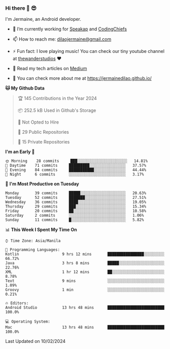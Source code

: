 ### Hi there 👋 😎
I'm Jermaine, an Android developer.

- 🔭 I’m currently working for [Speakap](https://www.speakap.com/) and [CodingChiefs](https://codingchiefs.com/en/)

- 📫 How to reach me: dilaojermaine@gmail.com

- ⚡ Fun fact: I love playing music! You can check our tiny youtube channel at [thewanderstudios](https://www.youtube.com/thewanderstudios) ♥️

- 📖 Read my tech articles on [Medium](https://jermainedilao.medium.com/)

- 👀 You can check more about me at https://jermainedilao.github.io/

<!--
**jermainedilao/jermainedilao** is a ✨ _special_ ✨ repository because its `README.md` (this file) appears on your GitHub profile.

Here are some ideas to get you started:

- 🔭 I’m currently working on ...
- 🌱 I’m currently learning ...
- 👯 I’m looking to collaborate on ...
- 🤔 I’m looking for help with ...
- 💬 Ask me about ...
- 📫 How to reach me: ...
- 😄 Pronouns: ...
- ⚡ Fun fact: ...
-->

<!--START_SECTION:waka-->
**🐱 My Github Data** 

> 🏆 145 Contributions in the Year 2024
 > 
> 📦 252.5 kB Used in Github's Storage 
 > 
> 🚫 Not Opted to Hire
 > 
> 📜 29 Public Repositories 
 > 
> 🔑 15 Private Repositories  
 > 
**I'm an Early 🐤** 

```text
🌞 Morning    28 commits     ███░░░░░░░░░░░░░░░░░░░░░░   14.81% 
🌆 Daytime    71 commits     █████████░░░░░░░░░░░░░░░░   37.57% 
🌃 Evening    84 commits     ███████████░░░░░░░░░░░░░░   44.44% 
🌙 Night      6 commits      ░░░░░░░░░░░░░░░░░░░░░░░░░   3.17%

```
📅 **I'm Most Productive on Tuesday** 

```text
Monday       39 commits     █████░░░░░░░░░░░░░░░░░░░░   20.63% 
Tuesday      52 commits     ███████░░░░░░░░░░░░░░░░░░   27.51% 
Wednesday    36 commits     ████░░░░░░░░░░░░░░░░░░░░░   19.05% 
Thursday     29 commits     ███░░░░░░░░░░░░░░░░░░░░░░   15.34% 
Friday       20 commits     ██░░░░░░░░░░░░░░░░░░░░░░░   10.58% 
Saturday     2 commits      ░░░░░░░░░░░░░░░░░░░░░░░░░   1.06% 
Sunday       11 commits     █░░░░░░░░░░░░░░░░░░░░░░░░   5.82%

```


📊 **This Week I Spent My Time On** 

```text
⌚︎ Time Zone: Asia/Manila

💬 Programming Languages: 
Kotlin                   9 hrs 12 mins       ████████████████░░░░░░░░░   66.72% 
Java                     3 hrs 8 mins        █████░░░░░░░░░░░░░░░░░░░░   22.76% 
XML                      1 hr 12 mins        ██░░░░░░░░░░░░░░░░░░░░░░░   8.78% 
Text                     9 mins              ░░░░░░░░░░░░░░░░░░░░░░░░░   1.09% 
Groovy                   1 min               ░░░░░░░░░░░░░░░░░░░░░░░░░   0.21%

🔥 Editors: 
Android Studio           13 hrs 48 mins      █████████████████████████   100.0%

💻 Operating System: 
Mac                      13 hrs 48 mins      █████████████████████████   100.0%

```


 Last Updated on 10/02/2024
<!--END_SECTION:waka-->
